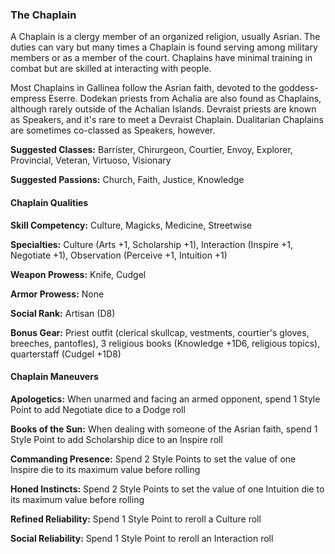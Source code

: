 ### The Chaplain 

A Chaplain is a clergy member of an organized religion, usually Asrian.
The duties can vary but many times a Chaplain is found serving among
military members or as a member of the court. Chaplains have minimal
training in combat but are skilled at interacting with people.

Most Chaplains in Gallinea follow the Asrian faith, devoted to the
goddess-empress Eserre. Dodekan priests from Achalia are also found as
Chaplains, although rarely outside of the Achalian Islands. Devraist
priests are known as Speakers, and it's rare to meet a Devraist
Chaplain. Dualitarian Chaplains are sometimes co-classed as Speakers,
however.

**Suggested Classes:** Barrister, Chirurgeon, Courtier, Envoy, Explorer,
Provincial, Veteran, Virtuoso, Visionary

**Suggested Passions:** Church, Faith, Justice, Knowledge

#### Chaplain Qualities

**Skill Competency:** Culture, Magicks, Medicine, Streetwise

**Specialties:** Culture (Arts +1, Scholarship +1), Interaction (Inspire
+1, Negotiate +1), Observation (Perceive +1, Intuition +1)

**Weapon Prowess:** Knife, Cudgel

**Armor Prowess:** None

**Social Rank:** Artisan (D8)

**Bonus Gear:** Priest outfit (clerical skullcap, vestments, courtier's
gloves, breeches, pantofles), 3 religious books (Knowledge +1D6,
religious topics), quarterstaff (Cudgel +1D8)

#### Chaplain Maneuvers

**Apologetics:** When unarmed and facing an armed opponent, spend 1
Style Point to add Negotiate dice to a Dodge roll

**Books of the Sun:** When dealing with someone of the Asrian faith,
spend 1 Style Point to add Scholarship dice to an Inspire roll

****Commanding Presence**:** Spend 2 Style Points to set the value of
one Inspire die to its maximum value before rolling

****Honed Instincts**:** Spend 2 Style Points to set the value of one
Intuition die to its maximum value before rolling

**Refined Reliability:** Spend 1 Style Point to reroll a Culture roll

**Social Reliability:** Spend 1 Style Point to reroll an Interaction
roll


